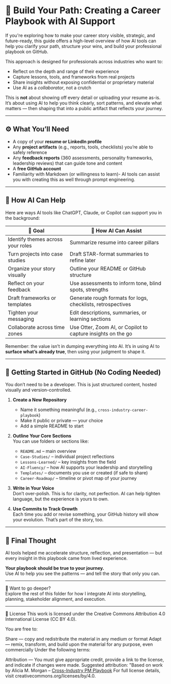 # 🧭 Build Your Path: Creating a Career Playbook with AI Support

If you're exploring how to make your career story visible, strategic, and future-ready, this guide offers a high-level overview of how AI tools can help you clarify your path, structure your wins, and build your professional playbook on GitHub.

This approach is designed for professionals across industries who want to:

- Reflect on the depth and range of their experience
- Capture lessons, tools, and frameworks from real projects
- Share insights without exposing confidential or proprietary material
- Use AI as a *collaborator*, not a crutch

This is **not** about showing off every detail or uploading your resume as-is. It’s about using AI to help you think clearly, sort patterns, and elevate what matters — then shaping that into a public artifact that reflects your journey.

---

## ⚙️ What You’ll Need

- A copy of your **resume or LinkedIn profile**
- Any **project artifacts** (e.g., reports, tools, checklists) you’re able to safely reference
- Any **feedback reports** (360 assessments, personality frameworks, leadership reviews) that can guide tone and content
- A **free GitHub account**
- Familiarity with Markdown (or willingness to learn)- AI tools can assist you with creating this as well through prompt engineering. 

---

## 🧠 How AI Can Help

Here are ways AI tools like ChatGPT, Claude, or Copilot can support you in the background:

| 🎯 Goal | 🤖 How AI Can Assist |
|--------|----------------------|
| Identify themes across your roles | Summarize resume into career pillars |
| Turn projects into case studies | Draft STAR-format summaries to refine later |
| Organize your story visually | Outline your README or GitHub structure |
| Reflect on your feedback | Use assessments to inform tone, blind spots, strengths |
| Draft frameworks or templates | Generate rough formats for logs, checklists, retrospectives |
| Tighten your messaging | Edit descriptions, summaries, or learning sections |
| Collaborate across time zones | Use Otter, Zoom AI, or Copilot to capture insights on the go |

Remember: the value isn’t in dumping everything into AI. It’s in using AI to **surface what’s already true**, then using your judgment to shape it.

---

## 🧩 Getting Started in GitHub (No Coding Needed)

You don’t need to be a developer. This is just structured content, hosted visually and version-controlled.

1. **Create a New Repository**  
   - Name it something meaningful (e.g., `cross-industry-career-playbook`)  
   - Make it public or private — your choice  
   - Add a simple README to start

2. **Outline Your Core Sections**  
   You can use folders or sections like:
   - `README.md` – main overview
   - `Case-Studies/` – individual project reflections
   - `Lessons-Learned/` – key insights from the field
   - `AI-Fluency/` – how AI supports your leadership and storytelling
   - `Templates/` – documents you use or created (if safe to share)
   - `Career-Roadmap/` – timeline or pivot map of your journey

3. **Write in Your Voice**  
   Don’t over-polish. This is for clarity, not perfection. AI can help tighten language, but the experience is yours to own.

4. **Use Commits to Track Growth**  
   Each time you add or revise something, your GitHub history will show your evolution. That’s part of the story, too.

---

## 📌 Final Thought

AI tools helped me accelerate structure, reflection, and presentation — but every insight in this playbook came from lived experience.

**Your playbook should be true to your journey.**  
Use AI to help you see the patterns — and tell the story that only you can.

---

🧠 Want to go deeper?  
Explore the rest of this folder for how I integrate AI into storytelling, planning, stakeholder alignment, and execution.

---

📄 License
This work is licensed under the Creative Commons Attribution 4.0 International License (CC BY 4.0).

You are free to:

Share — copy and redistribute the material in any medium or format
Adapt — remix, transform, and build upon the material for any purpose, even commercially
Under the following terms:

Attribution — You must give appropriate credit, provide a link to the license, and indicate if changes were made.
Suggested attribution:
"Based on work by Alicia M. Morgan – [Cross-Industry PM Playbook](github.com/AliciaMMorgan)
For full license details, visit creativecommons.org/licenses/by/4.0.
